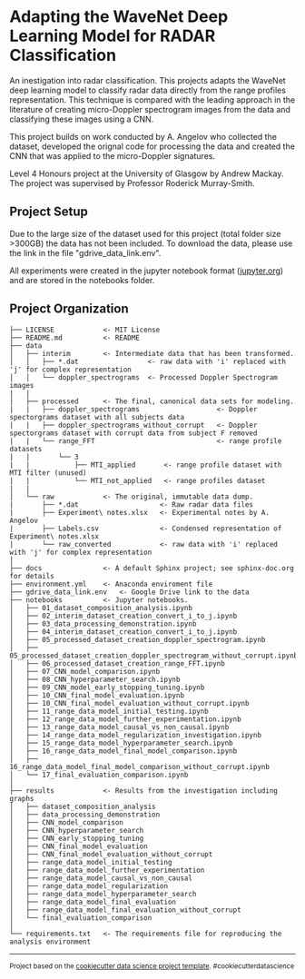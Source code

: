 Adapting the WaveNet Deep Learning Model for RADAR Classification
==============================

  An inestigation into radar classification. This projects adapts the WaveNet deep learning model
  to classify radar data directly from the range profiles representation. This technique is compared with the leading 
  approach in the literature of creating micro-Doppler spectrogram images from the data and classifying these images using a
  CNN.

  This project builds on work conducted by A. Angelov who collected the dataset, developed the orignal code for processing the data and created the CNN that was applied to the micro-Doppler signatures.

  Level 4 Honours project at the University of Glasgow by Andrew Mackay.
  The project was supervised by Professor Roderick Murray-Smith.

Project Setup
------------
Due to the large size of the dataset used for this project (total folder size >300GB) the data has not been included. To download the data, please use the link in the file "gdrive_data_link.env".

All experiments were created in the jupyter notebook format ([jupyter.org](https://jupyter.org/)) and are stored in the notebooks folder.

Project Organization
------------

    ├── LICENSE            <- MIT License
    ├── README.md          <- README 
    ├── data    
    │   ├── interim        <- Intermediate data that has been transformed.
    │   │   ├── *.dat                 <- raw data with 'i' replaced with 'j' for complex representation
    │   │   └── doppler_spectrograms  <- Processed Doppler Spectrogram images
    |   |
    │   ├── processed      <- The final, canonical data sets for modeling.
    |   |   ├── doppler_spectrograms                   <- Doppler spectorgrams dataset with all subjects data
    |   |   ├── doppler_spectrograms_without_corrupt   <- Doppler spectorgrams dataset with corrupt data from subject F removed
    |   |   └── range_FFT                              <- range profile datasets 
    |   |       └── 3  
    |   |           ├── MTI_applied       <- range profile dataset with MTI filter (unused)    
    |   |           └── MTI_not_applied   <- range profiles dataset  
    |   |                     
    │   └── raw            <- The original, immutable data dump.
    |       ├── *.dat                    <- Raw radar data files
    |       ├── Experiment\ notes.xlsx   <- Experimental notes by A. Angelov
    |       ├── Labels.csv               <- Condensed representation of Experiment\ notes.xlsx
    |       └── raw_converted            <- raw data with 'i' replaced with 'j' for complex representation
    │
    ├── docs               <- A default Sphinx project; see sphinx-doc.org for details
    ├── environment.yml    <- Anaconda enviroment file
    ├── gdrive_data_link.env   <- Google Drive link to the data
    ├── notebooks          <- Jupyter notebooks.
    │   ├── 01_dataset_composition_analysis.ipynb
    │   ├── 02_interim_dataset_creation_convert_i_to_j.ipynb
    │   ├── 03_data_processing_demonstration.ipynb
    │   ├── 04_interim_dataset_creation_convert_i_to_j.ipynb
    │   ├── 05_processed_dataset_creation_doppler_spectrogram.ipynb
    │   ├── 05_processed_dataset_creation_doppler_spectrogram_without_corrupt.ipynb
    │   ├── 06_processed_dataset_creation_range_FFT.ipynb
    │   ├── 07_CNN_model_comparison.ipynb
    │   ├── 08_CNN_hyperparameter_search.ipynb
    │   ├── 09_CNN_model_early_stopping_tuning.ipynb
    │   ├── 10_CNN_final_model_evaluation.ipynb
    │   ├── 10_CNN_final_model_evaluation_without_corrupt.ipynb
    │   ├── 11_range_data_model_initial_testing.ipynb
    │   ├── 12_range_data_model_further_experimentation.ipynb
    │   ├── 13_range_data_model_causal_vs_non_causal.ipynb
    │   ├── 14_range_data_model_regularization_investigation.ipynb
    │   ├── 15_range_data_model_hyperparameter_search.ipynb
    │   ├── 16_range_data_model_final_model_comparison.ipynb
    │   ├── 16_range_data_model_final_model_comparison_without_corrupt.ipynb
    │   └── 17_final_evaluation_comparison.ipynb
    │
    ├── results            <- Results from the investigation including graphs  
    │   ├── dataset_composition_analysis
    │   ├── data_processing_demonstration
    │   ├── CNN_model_comparison
    │   ├── CNN_hyperparameter_search
    │   ├── CNN_early_stopping_tuning
    │   ├── CNN_final_model_evaluation
    │   ├── CNN_final_model_evaluation_without_corrupt
    │   ├── range_data_model_initial_testing          
    │   ├── range_data_model_further_experimentation      
    │   ├── range_data_model_causal_vs_non_causal             
    │   ├── range_data_model_regularization                  
    │   ├── range_data_model_hyperparameter_search
    │   ├── range_data_model_final_evaluation                 
    │   ├── range_data_model_final_evaluation_without_corrupt 
    │   └── final_evaluation_comparison                      
    │
    └── requirements.txt   <- The requirements file for reproducing the analysis environment


--------

<p><small>Project based on the <a target="_blank" href="https://drivendata.github.io/cookiecutter-data-science/">cookiecutter data science project template</a>. #cookiecutterdatascience</small></p>
